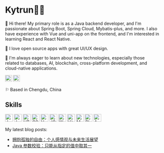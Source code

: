 # Kytrun👦🏻

👋 Hi there! My primary role is as a Java backend developer, and I'm passionate about Spring Boot, Spring Cloud, Mybatis-plus, and more. I also have experience with Vue and uni-app on the frontend, and I'm interested in learning React and React Native.

🎨 I love open source apps with great UI/UX design.

🚀 I'm always eager to learn about new technologies, especially those related to databases, AI, blockchain, cross-platform development, and cloud-native applications.

 <a aligh="left" href="https://kytrun.com" target="_blank" rel="noreferrer noopener"><img src="https://raw.githubusercontent.com/0xShapeShifter/readme-md/master/public/images/socials/globe.svg" alt="Website" width="22" height="22" /></a> <a aligh="left" href="https://twitter.com/tangkaichuan" target="_blank" rel="noreferrer noopener"><img src="https://raw.githubusercontent.com/0xShapeShifter/readme-md/master/public/images/socials/twitter.svg" alt="Twitter" width="22" height="22" /></a>  

⚐ Based in Chengdu, China





 ## Skills
   <a href="https://www.java.com" target="_blank" rel="noreferrer noopener"><img src="https://raw.githubusercontent.com/0xShapeShifter/readme-md/master/public/images/skills/core/java.svg" alt="Java" width="25" height="25" /></a> <a href="https://www.javascript.com" target="_blank" rel="noreferrer noopener"><img src="https://raw.githubusercontent.com/0xShapeShifter/readme-md/master/public/images/skills/core/javascript.svg" alt="JavaScript" width="25" height="25" /></a>  <a href="https://html.com/html5/" target="_blank" rel="noreferrer noopener"><img src="https://raw.githubusercontent.com/0xShapeShifter/readme-md/master/public/images/skills/frontend/html5.svg" alt="HTML5" width="25" height="25" /></a> <a href="https://css3.com" target="_blank" rel="noreferrer noopener"><img src="https://raw.githubusercontent.com/0xShapeShifter/readme-md/master/public/images/skills/frontend/css3.svg" alt="CSS3" width="25" height="25" /></a> <a href="https://vuejs.org" target="_blank" rel="noreferrer noopener"><img src="https://raw.githubusercontent.com/0xShapeShifter/readme-md/master/public/images/skills/frontend/vue.svg" alt="Vue" width="25" height="25" /></a> <a href="https://jquery.com" target="_blank" rel="noreferrer noopener"><img src="https://raw.githubusercontent.com/0xShapeShifter/readme-md/master/public/images/skills/frontend/jquery.svg" alt="JQuery" width="25" height="25" /></a> <a href="https://webpack.js.org" target="_blank" rel="noreferrer noopener"><img src="https://raw.githubusercontent.com/0xShapeShifter/readme-md/master/public/images/skills/frontend/webpack.svg" alt="Webpack" width="25" height="25" /></a> <a href="http://vitejs.dev/" target="_blank" rel="noreferrer noopener"><img src="https://raw.githubusercontent.com/0xShapeShifter/readme-md/master/public/images/skills/frontend/vite.svg" alt="Vite" width="25" height="25" /></a>  <a href="https://www.mysql.com" target="_blank" rel="noreferrer noopener"><img src="https://raw.githubusercontent.com/0xShapeShifter/readme-md/master/public/images/skills/backend/mysql.svg" alt="MySQL" width="25" height="25" /></a> <a href="http://planetscale.com" target="_blank" rel="noreferrer noopener"><img src="https://raw.githubusercontent.com/0xShapeShifter/readme-md/master/public/images/skills/backend/planetscale.svg" alt="PlanetScale" width="25" height="25" /></a>    <a href="https://www.adobe.com/products/audition.html" target="_blank" rel="noreferrer noopener"><img src="https://raw.githubusercontent.com/0xShapeShifter/readme-md/master/public/images/skills/software/audition.svg" alt="Audition" width="25" height="25" /></a> 
   
   
My latest blog posts:
<!--START_SECTION:feed-->
* [拥抱孤独的自由：个人感情观与未来生活展望](https:&#x2F;&#x2F;kytrun.com&#x2F;embracing-solitude-freedom&#x2F;)
* [Java 参数校验：只能从指定的值中取其一](https:&#x2F;&#x2F;kytrun.com&#x2F;java-validation-one-of&#x2F;)
<!--END_SECTION:feed-->
